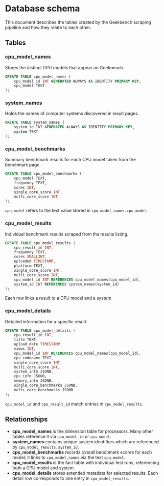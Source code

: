 # Database schema

This document describes the tables created by the Geekbench scraping pipeline and how they relate to each other.

## Tables

### cpu_model_names
Stores the distinct CPU models that appear on Geekbench.
```sql
CREATE TABLE cpu_model_names (
    cpu_model_id INT GENERATED ALWAYS AS IDENTITY PRIMARY KEY,
    cpu_model TEXT
);
```

### system_names
Holds the names of computer systems discovered in result pages.
```sql
CREATE TABLE system_names (
    system_id INT GENERATED ALWAYS AS IDENTITY PRIMARY KEY,
    system TEXT
);
```

### cpu_model_benchmarks
Summary benchmark results for each CPU model taken from the benchmark page.
```sql
CREATE TABLE cpu_model_benchmarks (
    cpu_model TEXT,
    frequency TEXT,
    cores INT,
    single_core_score INT,
    multi_core_score INT
);
```
`cpu_model` refers to the text value stored in `cpu_model_names.cpu_model`.

### cpu_model_results
Individual benchmark results scraped from the results listing.
```sql
CREATE TABLE cpu_model_results (
    cpu_result_id INT,
    frequency TEXT,
    cores SMALLINT,
    uploaded TIMESTAMP,
    platform TEXT,
    single_core_score INT,
    multi_core_score INT,
    cpu_model_id INT REFERENCES cpu_model_names(cpu_model_id),
    system_id INT REFERENCES system_names(system_id)
);
```
Each row links a result to a CPU model and a system.

### cpu_model_details
Detailed information for a specific result.
```sql
CREATE TABLE cpu_model_details (
    cpu_result_id INT,
    title TEXT,
    upload_date TIMESTAMP,
    views INT,
    cpu_model_id INT REFERENCES cpu_model_names(cpu_model_id),
    cpu_codename TEXT,
    single_core_score INT,
    multi_core_score INT,
    system_info JSONB,
    cpu_info JSONB,
    memory_info JSONB,
    single_core_benchmarks JSONB,
    multi_core_benchmarks JSONB
);
```
`cpu_model_id` and `cpu_result_id` match entries in `cpu_model_results`.

## Relationships
- **cpu_model_names** is the dimension table for processors. Many other tables reference it via `cpu_model_id` or `cpu_model`.
- **system_names** contains unique system identifiers which are referenced by `cpu_model_results.system_id`.
- **cpu_model_benchmarks** records overall benchmark scores for each model; it links to `cpu_model_names` via the text `cpu_model`.
- **cpu_model_results** is the fact table with individual test runs, referencing both a CPU model and system.
- **cpu_model_details** stores extended metadata for selected results. Each detail row corresponds to one entry in `cpu_model_results`.

